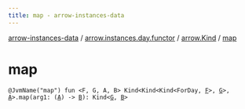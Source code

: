 ```yaml
---
title: map - arrow-instances-data
---
```


[arrow-instances-data](../../index.html) / [arrow.instances.day.functor](../index.html) / [arrow.Kind](index.html) / [map](./map.html)

# map

`@JvmName("map") fun <F, G, A, B> Kind<Kind<Kind<ForDay, `[`F`](map.html#F)`>, `[`G`](map.html#G)`>, `[`A`](map.html#A)`>.map(arg1: (`[`A`](map.html#A)`) -> `[`B`](map.html#B)`): Kind<`[`G`](map.html#G)`, `[`B`](map.html#B)`>`
